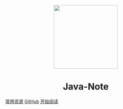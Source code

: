 <p align="center">
<img src="https://img.jianbihua.com/sites/default/files/styles/photo640x425domain/public/images/2018-03/%E9%9F%A9%E9%A3%8E%E5%A4%B4%E5%83%8F2.jpg" width="200" height="200"/>
</p>
<h1 align="center">Java-Note</h1>

[常用资源](https://shimo.im/docs/MuiACIg1HlYfVxrj/)
[GitHub](https://github.com/vanson996/Java-Note)
[开始阅读](#java-note)





